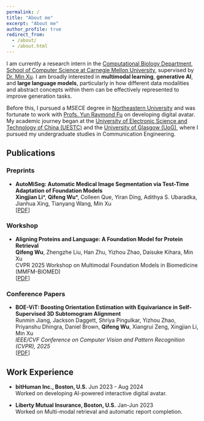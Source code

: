 ```yaml
---
permalink: /
title: "About me"
excerpt: "About me"
author_profile: true
redirect_from: 
  - /about/
  - /about.html
---
```


I am currently a research intern in the [Computational Biology Department](https://cbd.cmu.edu/), [School of Computer Science at Carnegie Mellon University](https://www.cs.cmu.edu/), supervised by [Dr. Min Xu](https://cbd.cmu.edu/people/xu.html). I am broadly interested in **multimodal learning**, **generative AI**, and **large language models**, particularly in how different data modalities and abstract concepts within them can be effectively represented to improve generation tasks.

Before this, I pursued a MSECE degree in [Northeastern University](https://www.northeastern.edu/) and was fortunate to work with [Profs. Yun Raymond Fu](https://www1.ece.neu.edu/~yunfu/) on developing digital avatar. My academic journey began at the [University of Electronic Science and Technology of China (UESTC)](https://en.uestc.edu.cn/) and the [University of Glasgow (UoG)](https://www.gla.ac.uk/), where I pursued my undergraduate studies in Communication Engineering.


## Publications

### Preprints

* **AutoMiSeg: Automatic Medical Image Segmentation via Test-Time Adaptation of Foundation Models**  
**Xingjian Li***, **Qifeng Wu***, Colleen Que, Yiran Ding, Adithya S. Ubaradka, Jianhua Xing, Tianyang Wang, Min Xu  
[[PDF](https://arxiv.org/pdf/2505.17931)]

### Workshop
* **Aligning Proteins and Language: A Foundation Model for Protein Retrieval**  
**Qifeng Wu**, Zhengzhe Liu, Han Zhu, Yizhou Zhao, Daisuke Kihara, Min Xu  
CVPR 2025 Workshop on Multimodal Foundation Models in Biomedicine (MMFM-BIOMED)  
[[PDF](https://arxiv.org/pdf/2506.08023)]


### Conference Papers
* **BOE-ViT: Boosting Orientation Estimation with Equivariance in Self-Supervised 3D Subtomogram Alignment**  
Runmin Jiang, Jackson Daggett, Shriya Pingulkar, Yizhou Zhao, Priyanshu Dhingra, Daniel Brown, **Qifeng Wu**, Xiangrui Zeng, Xingjian Li, Min Xu  
_IEEE/CVF Conference on Computer Vision and Pattern Recognition (CVPR), 2025_  
[[PDF](https://openaccess.thecvf.com/content/CVPR2025/papers/Jiang_BOE-ViT_Boosting_Orientation_Estimation_with_Equivariance_in_Self-Supervised_3D_Subtomogram_CVPR_2025_paper.pdf)]


## Work Experience

* **bitHuman Inc., Boston, U.S.** Jun 2023 - Aug 2024   
Worked on developing AI-powered interactive digital avatar.

* **Liberty Mutual Insurance, Boston, U.S.** Jan-Jun 2023  
Worked on Multi-modal retrieval and automatic report completion.

